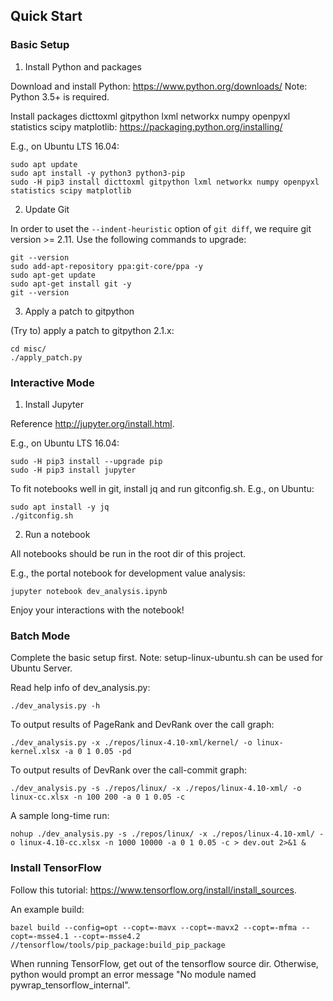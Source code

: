 
## Quick Start

### Basic Setup

1. Install Python and packages

Download and install Python: <https://www.python.org/downloads/>
Note: Python 3.5+ is required.

Install packages dicttoxml gitpython lxml networkx numpy openpyxl statistics scipy matplotlib: <https://packaging.python.org/installing/>

E.g., on Ubuntu LTS 16.04:
```
sudo apt update
sudo apt install -y python3 python3-pip
sudo -H pip3 install dicttoxml gitpython lxml networkx numpy openpyxl statistics scipy matplotlib
```

2. Update Git

In order to uset the `--indent-heuristic` option of `git diff`, we require git version >= 2.11. Use the following commands to upgrade:
```
git --version
sudo add-apt-repository ppa:git-core/ppa -y
sudo apt-get update
sudo apt-get install git -y
git --version
```

3. Apply a patch to gitpython

(Try to) apply a patch to gitpython 2.1.x:
```
cd misc/
./apply_patch.py
```

### Interactive Mode

1. Install Jupyter

Reference <http://jupyter.org/install.html>.

E.g., on Ubuntu LTS 16.04:
```
sudo -H pip3 install --upgrade pip
sudo -H pip3 install jupyter
```

To fit notebooks well in git, install jq and run gitconfig.sh. E.g., on Ubuntu:
```
sudo apt install -y jq
./gitconfig.sh
```

2. Run a notebook

All notebooks should be run in the root dir of this project.

E.g., the portal notebook for development value analysis:
```
jupyter notebook dev_analysis.ipynb
```

Enjoy your interactions with the notebook!

### Batch Mode

Complete the basic setup first.
Note: setup-linux-ubuntu.sh can be used for Ubuntu Server.

Read help info of dev_analysis.py:
```
./dev_analysis.py -h
```

To output results of PageRank and DevRank over the call graph:
```
./dev_analysis.py -x ./repos/linux-4.10-xml/kernel/ -o linux-kernel.xlsx -a 0 1 0.05 -pd
```

To output results of DevRank over the call-commit graph:
```
./dev_analysis.py -s ./repos/linux/ -x ./repos/linux-4.10-xml/ -o linux-cc.xlsx -n 100 200 -a 0 1 0.05 -c
```

A sample long-time run:
```
nohup ./dev_analysis.py -s ./repos/linux/ -x ./repos/linux-4.10-xml/ -o linux-4.10-cc.xlsx -n 1000 10000 -a 0 1 0.05 -c > dev.out 2>&1 &
```

### Install TensorFlow

Follow this tutorial: https://www.tensorflow.org/install/install_sources.

An example build:

```
bazel build --config=opt --copt=-mavx --copt=-mavx2 --copt=-mfma --copt=-msse4.1 --copt=-msse4.2 //tensorflow/tools/pip_package:build_pip_package
```

When running TensorFlow, get out of the tensorflow source dir. Otherwise,
python would prompt an error message "No module named
pywrap_tensorflow_internal".

